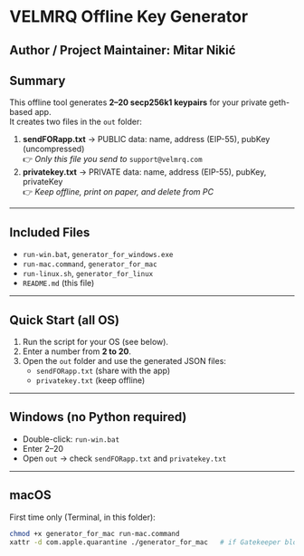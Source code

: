 # VELMRQ Offline Key Generator
**Author / Project Maintainer:** Mitar Nikić
---

## Summary
This offline tool generates **2–20 secp256k1 keypairs** for your private geth-based app.  
It creates two files in the `out` folder:

1. **sendFORapp.txt** → PUBLIC data: name, address (EIP-55), pubKey (uncompressed)  
   👉 *Only this file you send to* `support@velmrq.com`  
2. **privatekey.txt** → PRIVATE data: name, address (EIP-55), pubKey, privateKey  
   👉 *Keep offline, print on paper, and delete from PC*

---

## Included Files
- `run-win.bat`, `generator_for_windows.exe`
- `run-mac.command`, `generator_for_mac`
- `run-linux.sh`, `generator_for_linux`
- `README.md` (this file)

---

## Quick Start (all OS)
1. Run the script for your OS (see below).
2. Enter a number from **2 to 20**.
3. Open the `out` folder and use the generated JSON files:
   - `sendFORapp.txt` (share with the app)
   - `privatekey.txt` (keep offline)

---

## Windows (no Python required)
- Double-click: `run-win.bat`  
- Enter 2–20  
- Open `out` → check `sendFORapp.txt` and `privatekey.txt`

---

## macOS
First time only (Terminal, in this folder):
```bash
chmod +x generator_for_mac run-mac.command
xattr -d com.apple.quarantine ./generator_for_mac   # if Gatekeeper blocks
